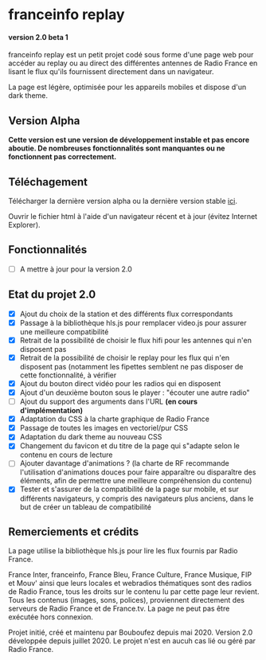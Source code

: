 # franceinfo replay
#### version 2.0 beta 1
franceinfo replay est un petit projet codé sous forme d'une page web pour accéder au replay ou au direct des différentes antennes de Radio France en lisant le flux qu'ils fournissent directement dans un navigateur.

La page est légère, optimisée pour les appareils mobiles et dispose d'un dark theme.

## Version Alpha
**Cette version est une version de développement instable et pas encore aboutie. De nombreuses fonctionnalités sont manquantes ou ne fonctionnent pas correctement.**

## Téléchagement

Télécharger la dernière version alpha ou la dernière version stable [ici](https://github.com/Bouboufez/franceinfo-replay/releases).

Ouvrir le fichier html à l'aide d'un navigateur récent et à jour (évitez Internet Explorer).

## Fonctionnalités
- [ ] A mettre à jour pour la version 2.0

## Etat du projet 2.0
- [x] Ajout du choix de la station et des différents flux correspondants
- [x] Passage à la bibliothèque hls.js pour remplacer video.js pour assurer une meilleure compatibilité
- [x] Retrait de la possibilité de choisir le flux hifi pour les antennes qui n'en disposent pas
- [x] Retrait de la possibilité de choisir le replay pour les flux qui n'en disposent pas (notamment les fipettes semblent ne pas disposer de cette fonctionnalité, à vérifier
- [x] Ajout du bouton direct vidéo pour les radios qui en disposent
- [x] Ajout d'un deuxième bouton sous le player : "écouter une autre radio"
- [ ] Ajout du support des arguments dans l'URL **(en cours d'implémentation)**
- [x] Adaptation du CSS à la charte graphique de Radio France
- [x] Passage de toutes les images en vectoriel/pur CSS
- [x] Adaptation du dark theme au nouveau CSS
- [x] Changement du favicon et du titre de la page qui s"adapte selon le contenu en cours de lecture
- [ ] Ajouter davantage d'animations ? (la charte de RF recommande l'utilisation d'animations douces pour faire apparaître ou disparaître des éléments, afin de permettre une meilleure compréhension du contenu)
- [x] Tester et s'assurer de la compatibilité de la page sur mobile, et sur différents navigateurs, y compris des navigateurs plus anciens, dans le but de créer un tableau de compatibilité

## Remerciements et crédits
La page utilise la bibliothèque hls.js pour lire les flux fournis par Radio France.

France Inter, franceinfo, France Bleu, France Culture, France Musique, FIP et Mouv' ainsi que leurs locales et webradios thématiques sont des radios de Radio France, tous les droits sur le contenu lu par cette page leur revient. Tous les contenus (images, sons, polices), proviennent directement des serveurs de Radio France et de France.tv. La page ne peut pas être exécutée hors connexion.

Projet initié, créé et maintenu par Bouboufez depuis mai 2020. Version 2.0 développée depuis juillet 2020.
Le projet n'est en aucuh cas lié ou géré par Radio France.
